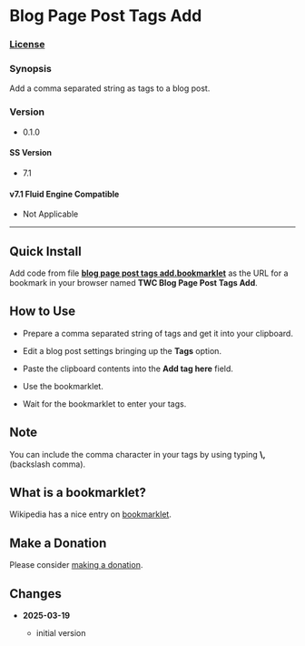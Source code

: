 # Blog Page Post Tags Add

### [License][1]

### Synopsis

Add a comma separated string as tags to a blog post.

### Version

  * 0.1.0

#### SS Version

  * 7.1

#### v7.1 Fluid Engine Compatible

  * Not Applicable

---

## Quick Install

Add code from file **[blog page post tags add.bookmarklet][2]** as the URL for a
bookmark in your browser named **TWC Blog Page Post Tags Add**.

## How to Use

* Prepare a comma separated string of tags and get it into your clipboard.

* Edit a blog post settings bringing up the **Tags** option.

* Paste the clipboard contents into the **Add tag here** field.

* Use the bookmarklet.

* Wait for the bookmarklet to enter your tags.

## Note

You can include the comma character in your tags by using typing **\\,**
(backslash comma).

## What is a bookmarklet?

Wikipedia has a nice entry on [bookmarklet][3].

## Make a Donation

Please consider [making a donation][4].

## Changes

<!-- * **2021-05-12**

  * add support for guard processor
  * bumped version to 0.2d0
  -->
* **2025-03-19**

  * initial version

[1]: https://github.com/tomsWebConsulting/twcsl/blob/main/LICENSE.txt#L1
[2]: blog%20page%20post%20tags%20add.bookmarklet#L1
[3]: https://en.wikipedia.org/wiki/Bookmarklet
[4]: https://github.com/tomsWebConsulting/twcsl#make-a-donation

